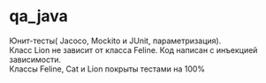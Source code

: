 # qa_java  
Юнит-тесты( Jacoco, Mockito и JUnit, параметризация).  
Класс Lion не зависит от класса Feline. Код написан с инъекцией зависимости.  
Классы Feline, Cat и Lion покрыты тестами на 100%  
